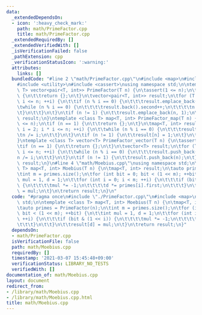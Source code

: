 ```yaml
---
data:
  _extendedDependsOn:
  - icon: ':heavy_check_mark:'
    path: math/PrimeFactor.cpp
    title: math/PrimeFactor.cpp
  _extendedRequiredBy: []
  _extendedVerifiedWith: []
  _isVerificationFailed: false
  _pathExtension: cpp
  _verificationStatusIcon: ':warning:'
  attributes:
    links: []
  bundledCode: "#line 2 \"math/PrimeFactor.cpp\"\n#include <map>\n#include <vector>\n\
    #include <utility>\n#include <cassert>\nusing namespace std;\n\ntemplate <class\
    \ T> vector<pair<T, int>> PrimeFactor(T n) {\n\tassert(1 <= n);\n\tif (n == 1)\
    \ {\n\t\treturn {};\n\t}\n\tvector<pair<T, int>> result;\n\tfor (T i = 2; i *\
    \ i <= n; ++i) {\n\t\tif (n % i == 0) {\n\t\t\tresult.emplace_back(i, 0);\n\t\t\
    \twhile (n % i == 0) {\n\t\t\t\tresult.back().second++;\n\t\t\t\tn /= i;\n\t\t\
    \t}\n\t\t}\n\t}\n\tif (n != 1) {\n\t\tresult.emplace_back(n, 1);\n\t}\n\treturn\
    \ result;\n}\ntemplate <class T> map<T, int> PrimeFactor_map(T n) {\n\tassert(1\
    \ <= n);\n\tif (n == 1) {\n\t\treturn {};\n\t}\n\tmap<T, int> result;\n\tfor (T\
    \ i = 2; i * i <= n; ++i) {\n\t\twhile (n % i == 0) {\n\t\t\tresult[i]++;\n\t\t\
    \tn /= i;\n\t\t}\n\t}\n\tif (n != 1) {\n\t\tresult[n] = 1;\n\t}\n\treturn result;\n\
    }\ntemplate <class T> vector<T> PrimeFactor_vector(T n) {\n\tassert(1 <= n);\n\
    \tif (n == 1) {\n\t\treturn {};\n\t}\n\tvector<T> result;\n\tfor (T i = 2; i *\
    \ i <= n; ++i) {\n\t\twhile (n % i == 0) {\n\t\t\tresult.push_back(i);\n\t\t\t\
    n /= i;\n\t\t}\n\t}\n\tif (n != 1) {\n\t\tresult.push_back(n);\n\t}\n\treturn\
    \ result;\n}\n#line 4 \"math/Moebius.cpp\"\nusing namespace std;\n\ntemplate <class\
    \ T> map<T, int> Moebius(T n) {\n\tmap<T, int> result;\n\tauto primes = PrimeFactor(n);\n\
    \tint m = primes.size();\n\tfor (int bit = 0; bit < (1 << m); ++bit) {\n\t\tint\
    \ mul = 1, d = 1;\n\t\tfor (int i = 0; i < m; ++i) {\n\t\t\tif (bit & (1 << i))\
    \ {\n\t\t\t\tmul *= -1;\n\t\t\t\td *= primes[i].first;\n\t\t\t}\n\t\t}\n\t\tresult[d]\
    \ = mul;\n\t}\n\treturn result;\n}\n"
  code: "#pragma once\n#include \"./PrimeFactor.cpp\"\n#include <map>\nusing namespace\
    \ std;\n\ntemplate <class T> map<T, int> Moebius(T n) {\n\tmap<T, int> result;\n\
    \tauto primes = PrimeFactor(n);\n\tint m = primes.size();\n\tfor (int bit = 0;\
    \ bit < (1 << m); ++bit) {\n\t\tint mul = 1, d = 1;\n\t\tfor (int i = 0; i < m;\
    \ ++i) {\n\t\t\tif (bit & (1 << i)) {\n\t\t\t\tmul *= -1;\n\t\t\t\td *= primes[i].first;\n\
    \t\t\t}\n\t\t}\n\t\tresult[d] = mul;\n\t}\n\treturn result;\n}"
  dependsOn:
  - math/PrimeFactor.cpp
  isVerificationFile: false
  path: math/Moebius.cpp
  requiredBy: []
  timestamp: '2021-03-07 15:45:48+09:00'
  verificationStatus: LIBRARY_NO_TESTS
  verifiedWith: []
documentation_of: math/Moebius.cpp
layout: document
redirect_from:
- /library/math/Moebius.cpp
- /library/math/Moebius.cpp.html
title: math/Moebius.cpp
---
```


